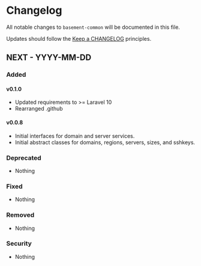 # Changelog

All notable changes to `basement-common` will be documented in this file.

Updates should follow the [Keep a CHANGELOG](http://keepachangelog.com/) principles.

## NEXT - YYYY-MM-DD

### Added

#### v0.1.0
 - Updated requirements to >= Laravel 10
 - Rearranged .github
 


#### v0.0.8

- Initial interfaces for domain and server services.
- Initial abstract classes for domains, regions, servers, sizes, and sshkeys.

### Deprecated
- Nothing

### Fixed
- Nothing

### Removed
- Nothing

### Security
- Nothing
